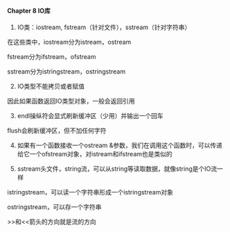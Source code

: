 #### Chapter 8 IO库
1. IO类：iostream, fstream（针对文件），sstream（针对字符串）

在这些类中，iostream分为istream，ostream

fstream分为ifstream，ofstream

sstream分为istringstream，ostringstream

2. IO类型不能拷贝或者赋值

因此如果函数返回IO类型对象，一般会返回引用

3. endl操纵符会显式刷新缓冲区（少用）并输出一个回车

flush会刷新缓冲区，但不加任何字符

4. 如果有一个函数接收一个ostream &参数，我们在调用这个函数时，可以传递给它一个ofstream对象，对istream和ifstream也是类似的

5. sstream头文件，string流，可以从string等读取数据，就像string是个IO流一样

istringstream，可以读一个字符串形成一个istringstream对象

ostringstream，可以存一个字符串

\>>和<<箭头的方向就是流的方向